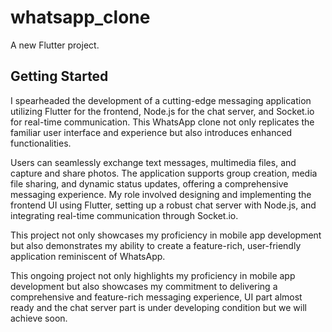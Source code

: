 # whatsapp_clone

A new Flutter project.

## Getting Started


I spearheaded the development of a cutting-edge messaging application utilizing Flutter for the frontend, Node.js for the chat server, and Socket.io for real-time communication. This WhatsApp clone not only replicates the familiar user interface and experience but also introduces enhanced functionalities. 

Users can seamlessly exchange text messages, multimedia files, and capture and share photos. The application supports group creation, media file sharing, and dynamic status updates, offering a comprehensive messaging experience. My role involved designing and implementing the frontend UI using Flutter, setting up a robust chat server with Node.js, and integrating real-time communication through Socket.io. 

This project not only showcases my proficiency in mobile app development but also demonstrates my ability to create a feature-rich, user-friendly application reminiscent of WhatsApp.

This ongoing project not only highlights my proficiency in mobile app development but also showcases my commitment to delivering a comprehensive and feature-rich messaging experience, UI part almost ready and the chat server part is under developing condition but we will achieve soon.

